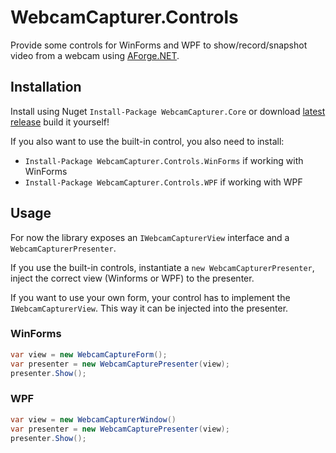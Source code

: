 # WebcamCapturer.Controls

Provide some controls for WinForms and WPF to show/record/snapshot video from a webcam using [AForge.NET](https://github.com/andrewkirillov/AForge.NET).

## Installation

Install using Nuget `Install-Package WebcamCapturer.Core` or download [latest release]() build it yourself!

If you also want to use the built-in control, you also need to install:

* `Install-Package WebcamCapturer.Controls.WinForms` if working with WinForms
* `Install-Package WebcamCapturer.Controls.WPF` if working with WPF

## Usage

For now the library exposes an `IWebcamCapturerView` interface and a `WebcamCapturerPresenter`.

If you use the built-in controls, instantiate a `new WebcamCapturerPresenter`,  inject the correct view (Winforms or WPF) to the presenter.

If you want to use your own form, your control has to implement the `IWebcamCapturerView`. 
This way it can be injected into the presenter.

### WinForms

```csharp
var view = new WebcamCaptureForm();
var presenter = new WebcamCapturePresenter(view);
presenter.Show();
```

### WPF

```csharp
var view = new WebcamCapturerWindow()
var presenter = new WebcamCapturePresenter(view);
presenter.Show();
```
